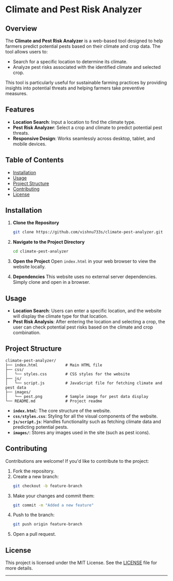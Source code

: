 
# Climate and Pest Risk Analyzer

## Overview
The **Climate and Pest Risk Analyzer** is a web-based tool designed to help farmers predict potential pests based on their climate and crop data. The tool allows users to:
- Search for a specific location to determine its climate.
- Analyze pest risks associated with the identified climate and selected crop.
  
This tool is particularly useful for sustainable farming practices by providing insights into potential threats and helping farmers take preventive measures.

## Features
- **Location Search**: Input a location to find the climate type.
- **Pest Risk Analyzer**: Select a crop and climate to predict potential pest threats.
- **Responsive Design**: Works seamlessly across desktop, tablet, and mobile devices.
  
## Table of Contents
- [Installation](#installation)
- [Usage](#usage)
- [Project Structure](#project-structure)
- [Contributing](#contributing)
- [License](#license)

## Installation

1. **Clone the Repository**
   ```bash
   git clone https://github.com/vishnu733s/climate-pest-analyzer.git
   ```

2. **Navigate to the Project Directory**
   ```bash
   cd climate-pest-analyzer
   ```

3. **Open the Project**
   Open `index.html` in your web browser to view the website locally.

4. **Dependencies**
   This website uses no external server dependencies. Simply clone and open in a browser.

## Usage

- **Location Search**: Users can enter a specific location, and the website will display the climate type for that location.
- **Pest Risk Analysis**: After entering the location and selecting a crop, the user can check potential pest risks based on the climate and crop combination.
  
## Project Structure

```
climate-pest-analyzer/
├── index.html            # Main HTML file
├── css/
│   └── styles.css        # CSS styles for the website
├── js/
│   └── script.js         # JavaScript file for fetching climate and pest data
├── images/
│   └── pest.png          # Sample image for pest data display
└── README.md             # Project readme
```

- **`index.html`**: The core structure of the website.
- **`css/styles.css`**: Styling for all the visual components of the website.
- **`js/script.js`**: Handles functionality such as fetching climate data and predicting potential pests.
- **`images/`**: Stores any images used in the site (such as pest icons).
  
## Contributing

Contributions are welcome! If you'd like to contribute to the project:

1. Fork the repository.
2. Create a new branch:
   ```bash
   git checkout -b feature-branch
   ```
3. Make your changes and commit them:
   ```bash
   git commit -m "Added a new feature"
   ```
4. Push to the branch:
   ```bash
   git push origin feature-branch
   ```
5. Open a pull request.

## License
This project is licensed under the MIT License. See the [LICENSE](LICENSE) file for more details.

---


